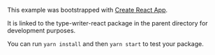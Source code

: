 This example was bootstrapped with [Create React App](https://github.com/facebook/create-react-app).

It is linked to the type-writer-react package in the parent directory for development purposes.

You can run `yarn install` and then `yarn start` to test your package.
